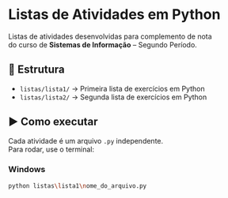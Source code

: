 # Listas de Atividades em Python

Listas de atividades desenvolvidas para complemento de nota  
do curso de **Sistemas de Informação** – Segundo Período.

## 📁 Estrutura
- `listas/lista1/` → Primeira lista de exercícios em Python
- `listas/lista2/` → Segunda lista de exercícios em Python

## ▶️ Como executar
Cada atividade é um arquivo `.py` independente.  
Para rodar, use o terminal:

### Windows
```bash
python listas\lista1\nome_do_arquivo.py
